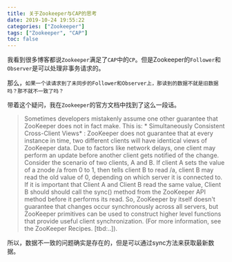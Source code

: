```yaml
---
title: 关于Zookeeper与CAP的思考
date: 2019-10-24 19:55:22
categories: ["Zookeeper"]
tags: ["Zookeeper", "CAP"]
toc: false
---
```


我看到很多博客都说`Zookeeper`满足了`CAP`中的`CP`。但是Zookeeper的`Follower`和`Observer`是可以处理非事务请求的。



那么，`如果一个读请求到了未同步的Follower和Observer上，那读到的数据不就是旧数据吗？那不就不一致了吗？`

<!--more-->

带着这个疑问，我在`Zookeeper`的官方文档中找到了这么一段话。

> Sometimes developers mistakenly assume one other guarantee that ZooKeeper does not in fact make. This is: * Simultaneously Consistent Cross-Client Views* : ZooKeeper does not guarantee that at every instance in time, two different clients will have identical views of ZooKeeper data. Due to factors like network delays, one client may perform an update before another client gets notified of the change. Consider the scenario of two clients, A and B. If client A sets the value of a znode /a from 0 to 1, then tells client B to read /a, client B may read the old value of 0, depending on which server it is connected to. If it is important that Client A and Client B read the same value, Client B should should call the sync() method from the ZooKeeper API method before it performs its read. So, ZooKeeper by itself doesn't guarantee that changes occur synchronously across all servers, but ZooKeeper primitives can be used to construct higher level functions that provide useful client synchronization. (For more information, see the ZooKeeper Recipes. [tbd:..]).

所以，数据不一致的问题确实是存在的，但是可以通过sync方法来获取最新数据。